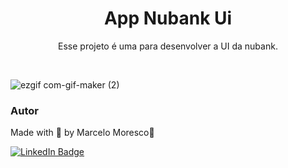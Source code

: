 <h1 align="center">App Nubank Ui</h1>

<p align="center">Esse projeto é uma para desenvolver a UI da nubank.</p>

<br>

![ezgif com-gif-maker (2)](https://user-images.githubusercontent.com/85464545/189432009-dccbc576-eabc-45da-a9fe-cb0b1694ccf8.gif)


### Autor

Made with 💜 by Marcelo Moresco👋

[![LinkedIn Badge](https://img.shields.io/badge/-marcelomoresco-blue?style=flat-square&logo=Linkedin&logoColor=white&link=https://www.linkedin.com/in/marcelo-adriel-moresco-a32104179/)](https://www.linkedin.com/in/marcelo-adriel-moresco-a32104179/)
